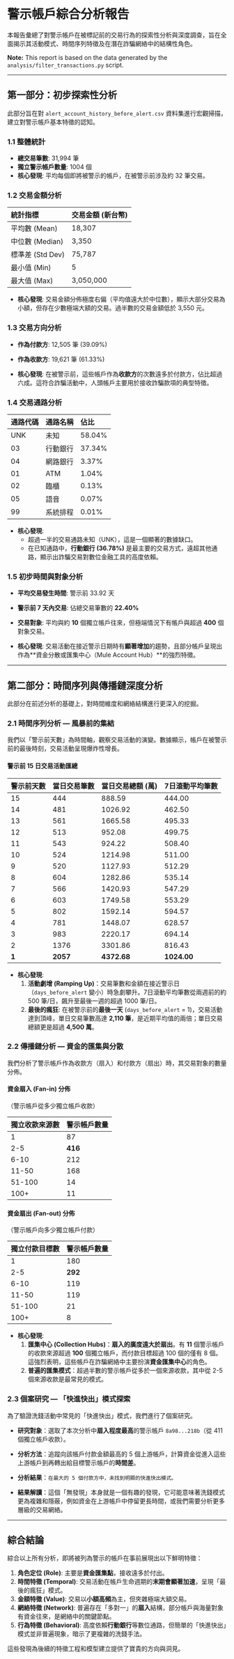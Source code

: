 # 警示帳戶綜合分析報告

本報告彙總了對警示帳戶在被標記前的交易行為的探索性分析與深度調查，旨在全面揭示其活動模式、時間序列特徵及在潛在詐騙網絡中的結構性角色。

**Note:** This report is based on the data generated by the `analysis/filter_transactions.py` script.

---

## 第一部分：初步探索性分析

此部分旨在對 `alert_account_history_before_alert.csv` 資料集進行宏觀掃描，建立對警示帳戶基本特徵的認知。

### 1.1 整體統計

- **總交易筆數**: 31,994 筆
- **獨立警示帳戶數量**: 1004 個
- **核心發現**: 平均每個即將被警示的帳戶，在被警示前涉及約 32 筆交易。

### 1.2 交易金額分析

| 統計指標 | 交易金額 (新台幣) |
| :--- | :--- |
| 平均數 (Mean) | 18,307 |
| 中位數 (Median) | 3,350 |
| 標準差 (Std Dev) | 75,787 |
| 最小值 (Min) | 5 |
| 最大值 (Max) | 3,050,000 |

- **核心發現**: 交易金額分佈極度右偏（平均值遠大於中位數），顯示大部分交易為小額，但存在少數極端大額的交易。過半數的交易金額低於 3,550 元。

### 1.3 交易方向分析

- **作為付款方**: 12,505 筆 (39.09%)
- **作為收款方**: 19,621 筆 (61.33%)

- **核心發現**: 在被警示前，這些帳戶作為**收款方**的次數遠多於付款方，佔比超過六成。這符合詐騙活動中，人頭帳戶主要用於接收詐騙款項的典型特徵。

### 1.4 交易通路分析

| 通路代碼 | 通路名稱 | 佔比 |
| :--- | :--- | :--- |
| UNK | 未知 | 58.04% |
| 03 | 行動銀行 | 37.34% |
| 04 | 網路銀行 | 3.37% |
| 01 | ATM | 1.04% |
| 02 | 臨櫃 | 0.13% |
| 05 | 語音 | 0.07% |
| 99 | 系統排程 | 0.01% |

- **核心發現**:
    - 超過一半的交易通路未知（UNK），這是一個顯著的數據缺口。
    - 在已知通路中，**行動銀行 (36.78%)** 是最主要的交易方式，遠超其他通路，顯示出詐騙交易對數位金融工具的高度依賴。

### 1.5 初步時間與對象分析

- **平均交易發生時間**: 警示前 33.92 天
- **警示前 7 天內交易**: 佔總交易筆數的 **22.40%**
- **交易對象**: 平均與約 **10** 個獨立帳戶往來，但極端情況下有帳戶與超過 **400** 個對象交易。

- **核心發現**: 交易活動在接近警示日期時有**顯著增加**的趨勢，且部分帳戶呈現出作為**資金分散或匯集中心（Mule Account Hub）**的強烈特徵。

---

## 第二部分：時間序列與傳播鏈深度分析

此部分在前述分析的基礎上，對時間維度和網絡結構進行更深入的挖掘。

### 2.1 時間序列分析 — 風暴前的集結

我們以「警示前天數」為時間軸，觀察交易活動的演變。數據顯示，帳戶在被警示前的最後時刻，交易活動呈現爆炸性增長。

#### 警示前 15 日交易活動匯總

| 警示前天數 | 當日交易筆數 | 當日交易總額 (萬) | 7日滾動平均筆數 |
| :--- | :--- | :--- | :--- |
| 15 | 444 | 888.59 | 444.00 |
| 14 | 481 | 1026.92 | 462.50 |
| 13 | 561 | 1665.58 | 495.33 |
| 12 | 513 | 952.08 | 499.75 |
| 11 | 543 | 924.22 | 508.40 |
| 10 | 524 | 1214.98 | 511.00 |
| 9 | 520 | 1127.93 | 512.29 |
| 8 | 604 | 1282.86 | 535.14 |
| 7 | 566 | 1420.93 | 547.29 |
| 6 | 603 | 1749.58 | 553.29 |
| 5 | 802 | 1592.14 | 594.57 |
| 4 | 781 | 1448.07 | 628.57 |
| 3 | 983 | 2220.17 | 694.14 |
| 2 | 1376 | 3301.86 | 816.43 |
| **1** | **2057** | **4372.68** | **1024.00** |

- **核心發現**:
    1.  **活動劇增 (Ramping Up)**：交易筆數和金額在接近警示日（`days_before_alert` 變小）時急劇攀升。7日滾動平均筆數從兩週前的約 500 筆/日，飆升至最後一週的超過 1000 筆/日。
    2.  **最後的瘋狂**: 在被警示前的**最後一天** (`days_before_alert` = 1)，交易活動達到頂峰，單日交易筆數高達 **2,110 筆**，是近期平均值的兩倍；單日交易總額更是超過 **4,500 萬**。

### 2.2 傳播鏈分析 — 資金的匯集與分散

我們分析了警示帳戶作為收款方（扇入）和付款方（扇出）時，其交易對象的數量分佈。

#### 資金扇入 (Fan-in) 分佈
（警示帳戶從多少獨立帳戶收款）

| 獨立收款來源數 | 警示帳戶數量 |
| :--- | :--- |
| 1 | 87 |
| 2-5 | **416** |
| 6-10 | 212 |
| 11-50 | 168 |
| 51-100 | 14 |
| 100+ | 11 |

#### 資金扇出 (Fan-out) 分佈
（警示帳戶向多少獨立帳戶付款）

| 獨立付款目標數 | 警示帳戶數量 |
| :--- | :--- |
| 1 | 180 |
| 2-5 | **292** |
| 6-10 | 119 |
| 11-50 | 119 |
| 51-100 | 21 |
| 100+ | 8 |

- **核心發現**:
    1.  **匯集中心 (Collection Hubs)**：**扇入的廣度遠大於扇出**。有 **11** 個警示帳戶的收款來源超過 **100** 個獨立帳戶，而付款目標超過 100 個的僅有 8 個。這強烈表明，這些帳戶在詐騙網絡中主要扮演**資金匯集中心**的角色。
    2.  **普遍的匯集模式**：超過半數的警示帳戶從多於一個來源收款，其中從 2-5 個來源收款是最常見的模式。

### 2.3 個案研究 — 「快進快出」模式探索

為了驗證洗錢活動中常見的「快進快出」模式，我們進行了個案研究。

- **研究對象**：選取了本次分析中**扇入程度最高**的警示帳戶 `8a98...218b`（從 411 個獨立帳戶收款）。
- **分析方法**：追蹤向該帳戶付款金額最高的 5 個上游帳戶，計算資金從進入這些上游帳戶到再轉出給目標警示帳戶的**時間差**。
- **分析結果**：`在最大的 5 個付款方中，未找到明顯的快進快出模式。`

- **結果解讀**：這個「無發現」本身就是一個有趣的發現，它可能意味著洗錢模式更為複雜和隱蔽，例如資金在上游帳戶中停留更長時間，或我們需要分析更多層級的交易網絡。

---

## 綜合結論

綜合以上所有分析，即將被列為警示的帳戶在事前展現出以下鮮明特徵：

1.  **角色定位 (Role)**: 主要是**資金匯集點**，接收遠多於付出。
2.  **時間特徵 (Temporal)**: 交易活動在帳戶生命週期的**末期會顯著加速**，呈現「最後的瘋狂」模式。
3.  **金額特徵 (Value)**: 交易以**小額高頻**為主，但夾雜極端大額交易。
4.  **網絡特徵 (Network)**: 普遍存在「多對一」的**扇入**結構，部分帳戶與海量對象有資金往來，是網絡中的關鍵節點。
5.  **行為特徵 (Behavioral)**: 高度依賴**行動銀行**等數位通路，但簡單的「快進快出」模式並非普遍現象，暗示了更複雜的洗錢手法。

這些發現為後續的特徵工程和模型建立提供了寶貴的方向與洞見。
